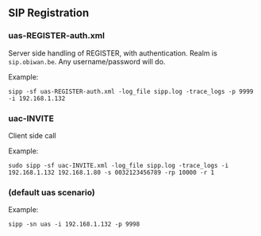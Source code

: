 ## SIP Registration

### uas-REGISTER-auth.xml
Server side handling of REGISTER, with authentication.
Realm is `sip.obiwan.be`.
Any username/password will do.

Example:
```
sipp -sf uas-REGISTER-auth.xml -log_file sipp.log -trace_logs -p 9999 -i 192.168.1.132
```

### uac-INVITE
Client side call

Example:
```
sudo sipp -sf uac-INVITE.xml -log_file sipp.log -trace_logs -i 192.168.1.132 192.168.1.80 -s 0032123456789 -rp 10000 -r 1
```

### (default uas scenario)

Example:
```
sipp -sn uas -i 192.168.1.132 -p 9998
```
